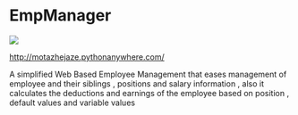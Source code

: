 # EmpManager

<img src="https://mostaql.hsoubcdn.com/uploads/471854-rTZsk-1536476793-EmpManager.png"/>





http://motazhejaze.pythonanywhere.com/

A simplified Web Based Employee Management that eases management of employee and their siblings , positions and salary information , also it calculates the deductions and earnings of the employee based on position , default values and variable values

